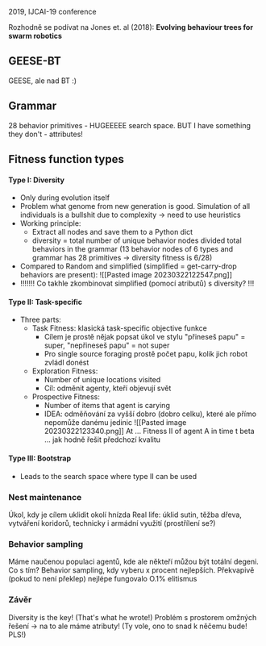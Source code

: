 2019, IJCAI-19 conference

Rozhodně se podívat na Jones et. al (2018): **Evolving behaviour trees for swarm robotics**

## GEESE-BT
GEESE, ale nad BT :)

## Grammar
28 behavior primitives - HUGEEEEE search space. BUT I have something they don't - attributes!



## Fitness function types
#### Type I: Diversity
* Only during evolution itself
* Problem what genome from new generation is good. Simulation of all individuals is a bullshit due to complexity -> need to use heuristics
* Working principle:
	* Extract all nodes and save them to a Python dict
	* diversity = total number of unique behavior nodes divided total behaviors in the grammar (13 behavior nodes of 6 types and grammar has 28 primitives -> diversity fitness is 6/28)
* Compared to Random and simplified (simplified = get-carry-drop behaviors are present): ![[Pasted image 20230322122547.png]]
* !!!!!!! Co takhle zkombinovat simplified (pomocí atributů) s diversity? !!!
#### Type II:  Task-specific
* Three parts: 
	* Task Fitness: klasická task-specific objective funkce
		* Cílem je prostě nějak popsat úkol ve stylu "přineseš papu" = super, "nepřineseš papu" = not super
		* Pro single source foraging prostě počet papu, kolik jich robot zvládl donést
	* Exploration Fitness: 
		* Number of unique locations visited
		* Cíl: odměnit agenty, kteří objevují svět
	* Prospective Fitness:
		* Number of items that agent is carying
		* IDEA: odměňování za vyšší dobro (dobro celku), které ale přímo nepomůže danému jedinic
![[Pasted image 20230322123340.png]]
At ... Fitness II of agent A in time t
beta ... jak hodně řešit předchozí kvalitu
#### Type III: Bootstrap
* Leads to the search space where type II can be used



### Nest maintenance
Úkol, kdy je cílem uklidit okolí hnízda
Real life: úklid sutin, těžba dřeva, vytváření koridorů, technicky i armádní využití (prostřílení se?)


### Behavior sampling
Máme naučenou populaci agentů, kde ale někteří můžou být totální degeni. Co s tím? Behavior sampling, kdy vyberu x procent nejlepších. Překvapivě (pokud to není překlep) nejlépe fungovalo O.1% elitismus


### Závěr
Diversity is the key! (That's what he wrote!)
Problém s prostorem omžných řešení -> na to ale máme atributy! (Ty vole, ono to snad k něčemu bude! PLS!)

